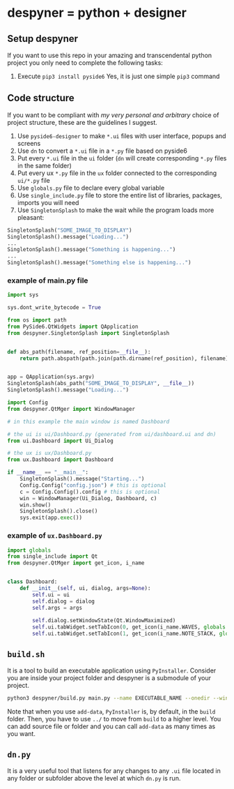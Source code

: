 # despyner = python + designer

## Setup despyner
If you want to use this repo in your amazing and transcendental python project you only need to complete the following tasks:

1. Execute `pip3 install pyside6`
Yes, it is just one simple `pip3` command

## Code structure
If you want to be compliant with *my very personal and arbitrary* choice of project structure, these are the guidelines I suggest.

1. Use `pyside6-designer` to make `*.ui` files with user interface, popups and screens
2. Use `dn` to convert a `*.ui` file in a `*.py` file based on pyside6
3. Put every `*.ui` file in the `ui` folder (`dn` will create corresponding `*.py` files in the same folder)
4. Put every ux `*.py` file in the `ux` folder connected to the corresponding `ui/*.py` file
5. Use `globals.py` file to declare every global variable
6. Use `single_include.py` file to store the entire list of libraries, packages, imports you will need
7. Use `SingletonSplash` to make the wait while the program loads more pleasant:
```py
SingletonSplash("SOME_IMAGE_TO_DISPLAY")
SingletonSplash().message("Loading...")
...
SingletonSplash().message("Something is happening...")
...
SingletonSplash().message("Something else is happening...")
```

### example of main.py file
```python
import sys

sys.dont_write_bytecode = True

from os import path
from PySide6.QtWidgets import QApplication
from despyner.SingletonSplash import SingletonSplash


def abs_path(filename, ref_position=__file__):
    return path.abspath(path.join(path.dirname(ref_position), filename))


app = QApplication(sys.argv)
SingletonSplash(abs_path("SOME_IMAGE_TO_DISPLAY", __file__))
SingletonSplash().message("Loading...")

import Config
from despyner.QtMger import WindowManager

# in this example the main window is named Dashboard

# the ui is ui/Dashboard.py (generated from ui/dashboard.ui and dn)
from ui.Dashboard import Ui_Dialog

# the ux is ux/Dashboard.py
from ux.Dashboard import Dashboard

if __name__ == "__main__":
    SingletonSplash().message("Starting...")
    Config.Config("config.json") # this is optional
    c = Config.Config().config # this is optional
    win = WindowManager(Ui_Dialog, Dashboard, c)
    win.show()
    SingletonSplash().close()
    sys.exit(app.exec())
```

### example of `ux.Dashboard.py`
```python
import globals
from single_include import Qt
from despyner.QtMger import get_icon, i_name


class Dashboard:
    def __init__(self, ui, dialog, args=None):
        self.ui = ui
        self.dialog = dialog
        self.args = args
        
        self.dialog.setWindowState(Qt.WindowMaximized)
        self.ui.tabWidget.setTabIcon(0, get_icon(i_name.WAVES, globals.theme))
        self.ui.tabWidget.setTabIcon(1, get_icon(i_name.NOTE_STACK, globals.theme))
```

## `build.sh`
It is a tool to build an executable application using `PyInstaller`. Consider you are inside your project folder and despyner is a submodule of your project.
```bash
python3 despyner/build.py main.py --name EXECUTABLE_NAME --onedir --windowed --add-data ../SOURCE_FILE:DESTINATION_FILE --add-data ../SOURCE_FOLDER:DESTINATION_FOLDER
```
Note that when you use `add-data`, `PyInstaller` is, by default, in the `build` folder. Then, you have to use `../` to move from `build` to a higher level. You can add source file or folder and you can call `add-data` as many times as you want.

## `dn.py`
It is a very useful tool that listens for any changes to any `.ui` file located in any folder or subfolder above the level at which `dn.py` is run.